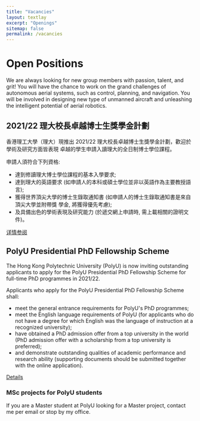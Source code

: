 ```yaml
---
title: "Vacancies"
layout: textlay
excerpt: "Openings"
sitemap: false
permalink: /vacancies
---
```


# Open Positions

<!-- We currently don't have funding for additional PhD students. We can only welcome **exchange students**. -->
We are always looking for new group members with passion, talent, and grit! You will have the chance to work on the grand challenges of autonomous aerial systems, such as control, planning, and navigation. You will be involved in designing new type of unmanned aircraft and unleashing the intelligent potential of aerial robotics.

## 2021/22 理大校長卓越博士生獎學金計劃
香港理工大學（理大）現推出 2021/22 理大校長卓越博士生獎學金計劃，歡迎於學術及研究方面皆表現
卓越的學生申請入讀理大的全日制博士學位課程。

申請人須符合下列資格:
- 達到修讀理大博士學位課程的基本入學要求;
- 達到理大的英語要求 (如申請人的本科或碩士學位並非以英語作為主要教授語言);
- 獲得世界頂尖大學的博士生錄取通知書 (如申請人的博士生錄取通知書是來自頂尖大學並附帶獎
學金, 將獲得優先考慮); 
- 及具備出色的學術表現及研究能力 (於遞交網上申請時, 需上載相關的證明文件)。

[详情参阅](https://www.polyu.edu.hk/gs/docdrive/Presidential-PhD-Fellowship/2021-22_PolyUPresidential-PhD-Fellowship-Scheme_Chi.pdf)

## PolyU Presidential PhD Fellowship Scheme
The Hong Kong Polytechnic University (PolyU) is now inviting outstanding applicants to apply for the PolyU Presidential PhD Fellowship Scheme for full-time PhD programmes in 2021/22.

Applicants who apply for the PolyU Presidential PhD Fellowship Scheme shall:
- meet the general entrance requirements for PolyU's PhD programmes; 
- meet the English language requirements of PolyU (for applicants who do not have a degree for which English was the language of instruction at a recognized university);
- have obtained a PhD admission offer from a top university in the world (PhD admission offer with a scholarship from a top university is preferred); 
- and demonstrate outstanding qualities of academic performance and research ability (supporting documents should be submitted together with the online application).

[Details](https://www.polyu.edu.hk/gs/prospective-students/presidential-phd-fellowship/)



<!-- 香港理工大学自主飞行系统实验室Dr Li Boyang和Prof. Wen Chih-yung现联合招聘无人机控制、导航、规划等方向博士后或科研助理。科研助理要求具有硕士学位，博士后可以是已毕业或即将毕业博士生。实验室具备完善的实验条件和宽松的研究氛围，初步合同期为1年，可根据经费情况延长。

具体要求如下(满足任意一项即可考虑)：
	
	1. 熟悉常见开源飞控系统，例如PX4, ArduPilot。
	
	2. 熟悉常用机器人开发环境，例如ROS, RVIZ, Gazebo和相关编程语言。
	
	3. 熟悉现代飞行控制理论与飞行力学。
	
	4. 有飞行控制或机器人相关领域论文发表。

如有兴趣，请发送个人简历至<boyli@polyu.edu.hk>. 
实验室基本信息可参考[本网站](https://boyangli.com)以及 <https://www.polyu.edu.hk/researchgrp/cywen/index.php/en/index.html>.  -->


<!-- ### Applications for PhD and Postdoc positions
If you are interested in working with us as a PhD student or postdoc, please send me an [email](mailto:milan.allan@gmail.com). State briefly why you are interested and attach a CV, including information about the grades you had as an undergraduate. No need for a separate cover letter or certificates. **Important**: please insert _"Application PhD"_ or _"Application Postdoc"_ in the subject line. If you are applying to a specific advertisement, note this in your email. -->

### MSc projects for PolyU students
If you are a Master student at PolyU looking for a Master project, contact me per email or stop by my office.

<!-- ### Bsc / Master students from elsewhere
If you are interested in pursuing a Master degree at Leiden University, see [mastersinleiden.nl](http://www.mastersinleiden.nl/programmes/physics/en/introduction). Sometimes, we take master students or summer interns if we get exceptional applicants (this usually means very good grades and a personal recommendation). -->